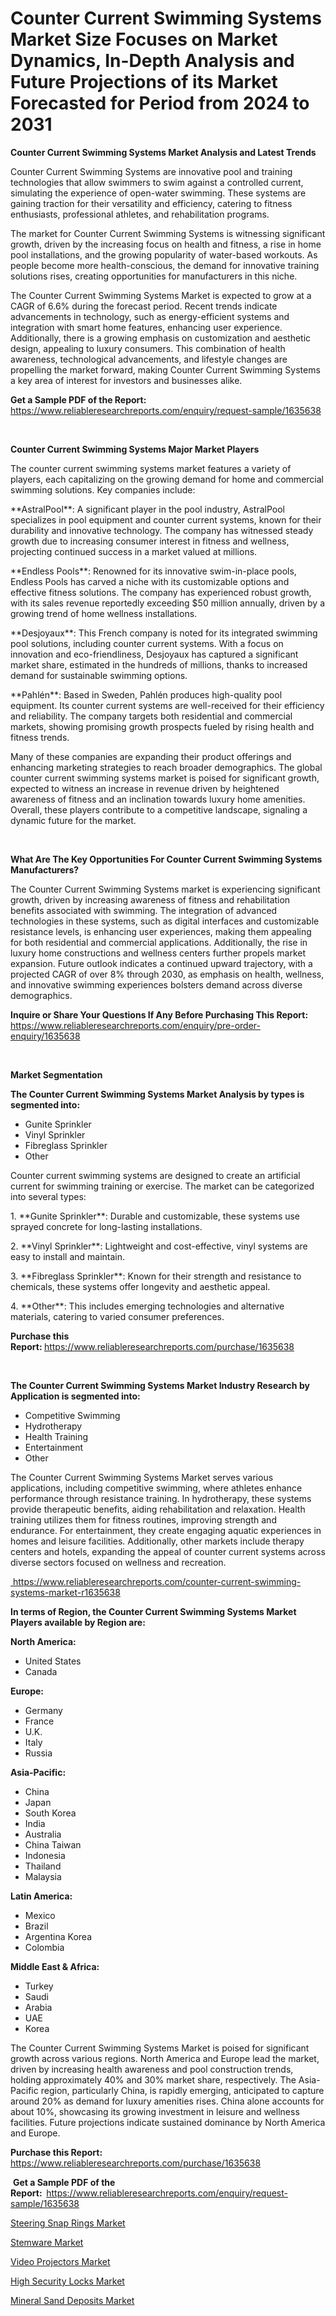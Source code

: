 <p><h1>Counter Current Swimming Systems Market Size Focuses on Market Dynamics, In-Depth Analysis and Future Projections of its Market Forecasted for Period from 2024 to 2031</h1></p><p><strong>Counter Current Swimming Systems Market Analysis and Latest Trends</strong></p>
<p><p>Counter Current Swimming Systems are innovative pool and training technologies that allow swimmers to swim against a controlled current, simulating the experience of open-water swimming. These systems are gaining traction for their versatility and efficiency, catering to fitness enthusiasts, professional athletes, and rehabilitation programs. </p><p>The market for Counter Current Swimming Systems is witnessing significant growth, driven by the increasing focus on health and fitness, a rise in home pool installations, and the growing popularity of water-based workouts. As people become more health-conscious, the demand for innovative training solutions rises, creating opportunities for manufacturers in this niche. </p><p>The Counter Current Swimming Systems Market is expected to grow at a CAGR of 6.6% during the forecast period. Recent trends indicate advancements in technology, such as energy-efficient systems and integration with smart home features, enhancing user experience. Additionally, there is a growing emphasis on customization and aesthetic design, appealing to luxury consumers. This combination of health awareness, technological advancements, and lifestyle changes are propelling the market forward, making Counter Current Swimming Systems a key area of interest for investors and businesses alike.</p></p>
<p><strong>Get a Sample PDF of the Report:&nbsp;</strong> <a href="https://www.reliableresearchreports.com/enquiry/request-sample/1635638">https://www.reliableresearchreports.com/enquiry/request-sample/1635638</a></p>
<p>&nbsp;</p>
<p><strong>Counter Current Swimming Systems Major Market Players</strong></p>
<p><p>The counter current swimming systems market features a variety of players, each capitalizing on the growing demand for home and commercial swimming solutions. Key companies include:</p><p>**AstralPool**: A significant player in the pool industry, AstralPool specializes in pool equipment and counter current systems, known for their durability and innovative technology. The company has witnessed steady growth due to increasing consumer interest in fitness and wellness, projecting continued success in a market valued at millions.</p><p>**Endless Pools**: Renowned for its innovative swim-in-place pools, Endless Pools has carved a niche with its customizable options and effective fitness solutions. The company has experienced robust growth, with its sales revenue reportedly exceeding $50 million annually, driven by a growing trend of home wellness installations.</p><p>**Desjoyaux**: This French company is noted for its integrated swimming pool solutions, including counter current systems. With a focus on innovation and eco-friendliness, Desjoyaux has captured a significant market share, estimated in the hundreds of millions, thanks to increased demand for sustainable swimming options.</p><p>**Pahlén**: Based in Sweden, Pahlén produces high-quality pool equipment. Its counter current systems are well-received for their efficiency and reliability. The company targets both residential and commercial markets, showing promising growth prospects fueled by rising health and fitness trends.</p><p>Many of these companies are expanding their product offerings and enhancing marketing strategies to reach broader demographics. The global counter current swimming systems market is poised for significant growth, expected to witness an increase in revenue driven by heightened awareness of fitness and an inclination towards luxury home amenities. Overall, these players contribute to a competitive landscape, signaling a dynamic future for the market.</p></p>
<p>&nbsp;</p>
<p><strong>What Are The Key Opportunities For Counter Current Swimming Systems Manufacturers?</strong></p>
<p><p>The Counter Current Swimming Systems market is experiencing significant growth, driven by increasing awareness of fitness and rehabilitation benefits associated with swimming. The integration of advanced technologies in these systems, such as digital interfaces and customizable resistance levels, is enhancing user experiences, making them appealing for both residential and commercial applications. Additionally, the rise in luxury home constructions and wellness centers further propels market expansion. Future outlook indicates a continued upward trajectory, with a projected CAGR of over 8% through 2030, as emphasis on health, wellness, and innovative swimming experiences bolsters demand across diverse demographics.</p></p>
<p><strong>Inquire or Share Your Questions If Any Before Purchasing This Report:</strong> <a href="https://www.reliableresearchreports.com/enquiry/pre-order-enquiry/1635638">https://www.reliableresearchreports.com/enquiry/pre-order-enquiry/1635638</a></p>
<p>&nbsp;</p>
<p><strong>Market Segmentation</strong></p>
<p><strong>The Counter Current Swimming Systems Market Analysis by types is segmented into:</strong></p>
<p><ul><li>Gunite Sprinkler</li><li>Vinyl Sprinkler</li><li>Fibreglass Sprinkler</li><li>Other</li></ul></p>
<p><p>Counter current swimming systems are designed to create an artificial current for swimming training or exercise. The market can be categorized into several types: </p><p>1. **Gunite Sprinkler**: Durable and customizable, these systems use sprayed concrete for long-lasting installations.</p><p>2. **Vinyl Sprinkler**: Lightweight and cost-effective, vinyl systems are easy to install and maintain.</p><p>3. **Fibreglass Sprinkler**: Known for their strength and resistance to chemicals, these systems offer longevity and aesthetic appeal.</p><p>4. **Other**: This includes emerging technologies and alternative materials, catering to varied consumer preferences.</p></p>
<p><strong>Purchase this Report:&nbsp;</strong><a href="https://www.reliableresearchreports.com/purchase/1635638">https://www.reliableresearchreports.com/purchase/1635638</a></p>
<p>&nbsp;</p>
<p><strong>The Counter Current Swimming Systems Market Industry Research by Application is segmented into:</strong></p>
<p><ul><li>Competitive Swimming</li><li>Hydrotherapy</li><li>Health Training</li><li>Entertainment</li><li>Other</li></ul></p>
<p><p>The Counter Current Swimming Systems Market serves various applications, including competitive swimming, where athletes enhance performance through resistance training. In hydrotherapy, these systems provide therapeutic benefits, aiding rehabilitation and relaxation. Health training utilizes them for fitness routines, improving strength and endurance. For entertainment, they create engaging aquatic experiences in homes and leisure facilities. Additionally, other markets include therapy centers and hotels, expanding the appeal of counter current systems across diverse sectors focused on wellness and recreation.</p></p>
<p><a href="https://www.reliableresearchreports.com/counter-current-swimming-systems-market-r1635638">&nbsp;https://www.reliableresearchreports.com/counter-current-swimming-systems-market-r1635638</a></p>
<p><strong>In terms of Region, the Counter Current Swimming Systems Market Players available by Region are:</strong></p>
<p>
    <p> <strong> North America: </strong>
        <ul>
            <li>United States</li>
            <li>Canada</li>
        </ul>
        </p> 
    <p> <strong> Europe: </strong>
        <ul>
            <li>Germany</li>
            <li>France</li>
            <li>U.K.</li>
            <li>Italy</li>
            <li>Russia</li>
        </ul>
        </p> 
    <p> <strong> Asia-Pacific: </strong>
        <ul>
            <li>China</li>
            <li>Japan</li>
            <li>South Korea</li>
            <li>India</li>
            <li>Australia</li>
            <li>China Taiwan</li>
            <li>Indonesia</li>
            <li>Thailand</li>
            <li>Malaysia</li>
        </ul>
        </p> 
    <p> <strong> Latin America: </strong>
        <ul>
            <li>Mexico</li>
            <li>Brazil</li>
            <li>Argentina Korea</li>
            <li>Colombia</li>
        </ul>
        </p> 
    <p> <strong> Middle East & Africa: </strong>
        <ul>
            <li>Turkey</li>
            <li>Saudi</li>
            <li>Arabia</li>
            <li>UAE</li>
            <li>Korea</li>
        </ul>
    </p>
    </p>
<p><p>The Counter Current Swimming Systems Market is poised for significant growth across various regions. North America and Europe lead the market, driven by increasing health awareness and pool construction trends, holding approximately 40% and 30% market share, respectively. The Asia-Pacific region, particularly China, is rapidly emerging, anticipated to capture around 20% as demand for luxury amenities rises. China alone accounts for about 10%, showcasing its growing investment in leisure and wellness facilities. Future projections indicate sustained dominance by North America and Europe.</p></p>
<p><strong>Purchase this Report: </strong><a href="https://www.reliableresearchreports.com/purchase/1635638">https://www.reliableresearchreports.com/purchase/1635638</a></p>
<p>&nbsp;<strong>Get a Sample PDF of the Report:&nbsp;&nbsp;</strong><a href="https://www.reliableresearchreports.com/enquiry/request-sample/1635638">https://www.reliableresearchreports.com/enquiry/request-sample/1635638</a></p>
<p><strong></strong></p>
<p><p><a href="https://github.com/rahu1506/Market-Research-Report-List-6/blob/main/steering-snap-rings-market.md">Steering Snap Rings Market</a></p><p><a href="https://issuu.com/reportprime-2/docs/stemware-market-size-2030.pptx_7df1509b4480f5">Stemware Market</a></p><p><a href="https://www.linkedin.com/pulse/in-depth-analysis-global-video-projectors-market-scope-its-7lrwf?trackingId=WQcSpAMRSyu%2FXkc79A6uJg%3D%3D">Video Projectors Market</a></p><p><a href="https://www.linkedin.com/pulse/high-security-locks-market-trends-regional-insights-forecasted-apykf?trackingId=HgYdtXbnSkedx9zH0ChXkQ%3D%3D">High Security Locks Market</a></p><p><a href="https://medium.com/@rumanashraful_5786/global-mineral-sand-deposits-market-exploring-market-share-market-trends-and-future-growth-dd5717ecbf6a?postPublishedType=repub">Mineral Sand Deposits Market</a></p></p>